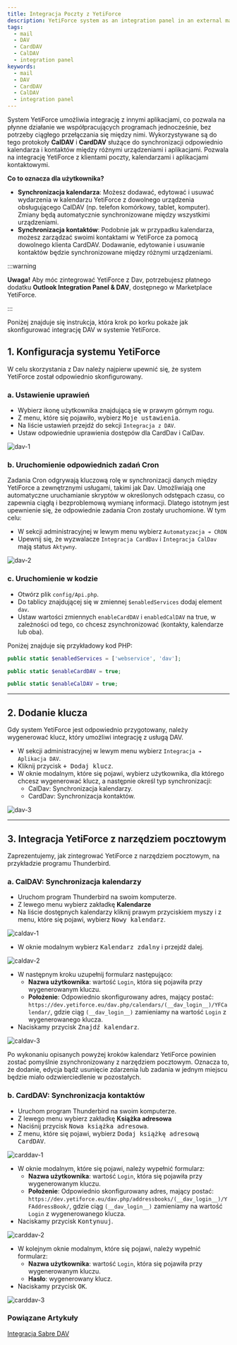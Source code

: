 ```yaml
---
title: Integracja Poczty z YetiForce
description: YetiForce system as an integration panel in an external mail client
tags:
  - mail
  - DAV
  - CardDAV
  - CalDAV
  - integration panel
keywords:
  - mail
  - DAV
  - CardDAV
  - CalDAV
  - integration panel
---
```


System YetiForce umożliwia integrację z innymi aplikacjami, co pozwala na płynne działanie we współpracujących programach jednocześnie, bez potrzeby ciągłego przełączania się między nimi. Wykorzystywane są do tego protokoły **CalDAV** i **CardDAV** służące do synchronizacji odpowiednio kalendarza i kontaktów między różnymi urządzeniami i aplikacjami. Pozwala na integrację YetiForce z klientami poczty, kalendarzami i aplikacjami kontaktowymi.

**Co to oznacza dla użytkownika?**

- **Synchronizacja kalendarza**: Możesz dodawać, edytować i usuwać wydarzenia w kalendarzu YetiForce z dowolnego urządzenia obsługującego CalDAV (np. telefon komórkowy, tablet, komputer). Zmiany będą automatycznie synchronizowane między wszystkimi urządzeniami.
- **Synchronizacja kontaktów**: Podobnie jak w przypadku kalendarza, możesz zarządzać swoimi kontaktami w YetiForce za pomocą dowolnego klienta CardDAV. Dodawanie, edytowanie i usuwanie kontaktów będzie synchronizowane między różnymi urządzeniami.

:::warning

**Uwaga!** Aby móc zintegrować YetiForce z Dav, potrzebujesz płatnego dodatku **Outlook Integration Panel & DAV**, dostępnego w Marketplace YetiForce.

:::

Poniżej znajduje się instrukcja, która krok po korku pokaże jak skonfigurować integrację DAV w systemie YetiForce.

## 1. Konfiguracja systemu YetiForce

W celu skorzystania z Dav należy najpierw upewnić się, że system YetiForce został odpowiednio skonfigurowany.

### a. Ustawienie uprawień

- Wybierz ikonę użytkownika znajdującą się w prawym górnym rogu.
- Z menu, które się pojawiło, wybierz <kbd>Moje ustawienia</kbd>.
- Na liście ustawień przejdź do sekcji `Integracja z DAV`.
- Ustaw odpowiednie uprawienia dostępów dla CardDav i CalDav.

![dav-1](dav-1.jpg)

### b. Uruchomienie odpowiednich zadań Cron

Zadania Cron odgrywają kluczową rolę w synchronizacji danych między YetiForce a zewnętrznymi usługami, takimi jak Dav. Umożliwiają one automatyczne uruchamianie skryptów w określonych odstępach czasu, co zapewnia ciągłą i bezproblemową wymianę informacji. Dlatego istotnym jest upewnienie się, że odpowiednie zadania Cron zostały uruchomione. W tym celu:

- W sekcji administracyjnej w lewym menu wybierz `Automatyzacja ➔ CRON`
- Upewnij się, że wyzwalacze `Integracja CardDav` i `Integracja CalDav` mają status `Aktywny`.

![dav-2](dav-2.jpg)

### c. Uruchomienie w kodzie

- Otwórz plik `config/Api.php`.
- Do tablicy znajdującej się w zmiennej `$enabledServices` dodaj element `dav`.
- Ustaw wartości zmiennych `enableCardDAV` i `enabledCalDAV` na true, w zależności od tego, co chcesz zsynchronizować (kontakty, kalendarze lub oba).

Poniżej znajduje się przykładowy kod PHP:

```php
public static $enabledServices = ['webservice', 'dav'];

public static $enableCardDAV = true;

public static $enableCalDAV = true;

```

---

## 2. Dodanie klucza

Gdy system YetiForce jest odpowiednio przygotowany, należy wygenerować klucz, który umożliwi integrację z usługą DAV.

- W sekcji administracyjnej w lewym menu wybierz `Integracja ➔ Aplikacja DAV`.
- Kliknij przycisk <kbd>+ Dodaj klucz</kbd>.
- W oknie modalnym, które się pojawi, wybierz użytkownika, dla którego chcesz wygenerować klucz, a następnie określ typ synchronizacji:
  - CalDav: Synchronizacja kalendarzy.
  - CardDav: Synchronizacja kontaktów.

![dav-3](dav-3.jpg)

---

## 3. Integracja YetiForce z narzędziem pocztowym

Zaprezentujemy, jak zintegrować YetiForce z narzędziem pocztowym, na przykładzie programu Thunderbird.

### a. CalDAV: Synchronizacja kalendarzy

- Uruchom program Thunderbird na swoim komputerze.
- Z lewego menu wybierz zakładkę **Kalendarze**
- Na liście dostępnych kalendarzy kliknij prawym przyciskiem myszy i z menu, które się pojawi, wybierz <kbd>Nowy kalendarz</kbd>.

![caldav-1](caldav-1.jpg)

- W oknie modalnym wybierz <kbd>Kalendarz zdalny</kbd> i przejdź dalej.

![caldav-2](caldav-2.jpg)

- W następnym kroku uzupełnij formularz następująco:
  - **Nazwa użytkownika**: wartość `Login`, która się pojawiła przy wygenerowanym kluczu.
  - **Położenie**: Odpowiednio skonfigurowany adres, mający postać: `https://dev.yetiforce.eu/dav.php/calendars/(__dav_login__)/YFCalendar/`, gdzie ciąg `(__dav_login__)` zamieniamy na wartość `Login` z wygenerowanego klucza.
- Naciskamy przycisk <kbd>Znajdź kalendarz</kbd>.

![caldav-3](caldav-3.jpg)

Po wykonaniu opisanych powyżej kroków kalendarz YetiForce powinien zostać pomyślnie zsynchronizowany z narzędziem pocztowym. Oznacza to, że dodanie, edycja bądź usunięcie zdarzenia lub zadania w jednym miejscu będzie miało odzwierciedlenie w pozostałych.

### b. CardDAV: Synchronizacja kontaktów

- Uruchom program Thunderbird na swoim komputerze.
- Z lewego menu wybierz zakładkę **Książka adresowa**
- Naciśnij przycisk <kbd>Nowa książka adresowa</kbd>.
- Z menu, które się pojawi, wybierz <kbd>Dodaj książkę adresową CardDAV</kbd>.

![carddav-1](carddav-1.jpg)

- W oknie modalnym, które się pojawi, należy wypełnić formularz:
  - **Nazwa użytkownika**: wartość `Login`, która się pojawiła przy wygenerowanym kluczu.
  - **Położenie**: Odpowiednio skonfigurowany adres, mający postać: `https://dev.yetiforce.eu/dav.php/addressbooks/(__dav_login__)/YFAddressBook/`, gdzie ciąg `(__dav_login__)` zamieniamy na wartość `Login` z wygenerowanego klucza.
- Naciskamy przycisk <kbd>Kontynuuj</kbd>.

![carddav-2](carddav-2.jpg)

- W kolejnym oknie modalnym, które się pojawi, należy wypełnić formularz:
  - **Nazwa użytkownika**: wartość `Login`, która się pojawiła przy wygenerowanym kluczu.
  - **Hasło**: wygenerowany klucz.
- Naciskamy przycisk <kbd>OK</kbd>.

![carddav-3](carddav-3.jpg)

### Powiązane Artykuły

[Integracja Sabre DAV](/administrator-guides/apps/#sabredav-integration)
